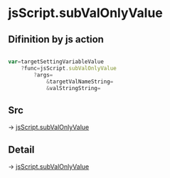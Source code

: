 # jsScript.subValOnlyValue

## Difinition by js action

```js.js

var=targetSettingVariableValue
	?func=jsScript.subValOnlyValue
		?args=
			&targetValNameString=
			&valStringString=
```

## Src

-> [jsScript.subValOnlyValue](https://github.com/puutaro/CommandClick/blob/master/app/src/main/java/com/puutaro/commandclick/fragment_lib/terminal_fragment/js_interface/edit/JsScript.kt#L115)

## Detail

-> [jsScript.subValOnlyValue](https://github.com/puutaro/CommandClick/blob/master/md/developer/js_interface/details/edit/JsScript/subValOnlyValue.md)
